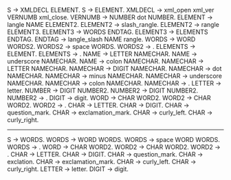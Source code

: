 S              -> XMLDECL ELEMENT.
S              -> ELEMENT.
XMLDECL        -> xml_open xml_ver VERNUMB xml_close.
VERNUMB        -> NUMBER dot NUMBER.
ELEMENT        -> langle NAME ELEMENT2.
ELEMENT2       -> slash_rangle.
ELEMENT2       -> rangle ELEMENT3.
ELEMENT3       -> WORDS ENDTAG.
ELEMENT3       -> ELEMENTS ENDTAG.
ENDTAG         -> langle_slash NAME rangle.
WORDS          -> WORD WORDS2.
WORDS2         -> space WORDS.
WORDS2         -> .
ELEMENTS       -> ELEMENT.
ELEMENTS       -> .
NAME           -> LETTER NAMECHAR.
NAME           -> underscore NAMECHAR.
NAME           -> colon NAMECHAR.
NAMECHAR       -> LETTER NAMECHAR.
NAMECHAR       -> DIGIT NAMECHAR.
NAMECHAR       -> dot NAMECHAR.
NAMECHAR       -> minus NAMECHAR.
NAMECHAR       -> underscore NAMECHAR.
NAMECHAR       -> colon NAMECHAR.
NAMECHAR       -> .
LETTER         -> letter.
NUMBER         -> DIGIT NUMBER2.
NUMBER2        -> DIGIT NUMBER2.
NUMBER2        -> .
DIGIT          -> digit.
WORD           -> CHAR WORD2.
WORD2          -> CHAR WORD2.
WORD2          -> .
CHAR           -> LETTER.
CHAR           -> DIGIT.
CHAR           -> question_mark.
CHAR           -> exclamation_mark.
CHAR           -> curly_left.
CHAR           -> curly_right.

--- 
S              -> WORDS.
WORDS          -> WORD WORDS.
WORDS          -> space WORD WORDS.
WORDS          -> .
WORD           -> CHAR WORD2.
WORD2          -> CHAR WORD2.
WORD2          -> .
CHAR           -> LETTER.
CHAR           -> DIGIT.
CHAR           -> question_mark.
CHAR           -> exclation.
CHAR           -> exclamation_mark.
CHAR           -> curly_left.
CHAR           -> curly_right.
LETTER         -> letter.
DIGIT          -> digit.
